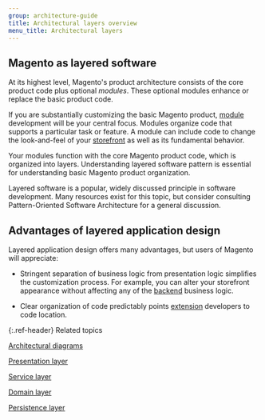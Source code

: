 ```yaml
---
group: architecture-guide
title: Architectural layers overview
menu_title: Architectural layers
---
```


## Magento as layered software

At its highest level, Magento's product architecture consists of the core product code plus optional *modules*. These optional modules enhance or replace the basic product code.

If you are substantially customizing the basic Magento product, [module](https://glossary.magento.com/module) development will be your central focus. Modules organize code that supports a particular task or feature. A module can include code to change the look-and-feel of your [storefront](https://glossary.magento.com/storefront) as well as its fundamental behavior.

Your modules function with the core Magento product code, which is organized into layers. Understanding layered software pattern is essential for understanding basic Magento product organization.

Layered software is a popular, widely discussed principle in software development. Many resources exist for this topic, but consider consulting Pattern-Oriented Software Architecture for a general discussion.

## Advantages of layered application design

Layered application design offers many advantages, but users of Magento will appreciate:

* Stringent separation of business logic from presentation logic simplifies the customization process. For example, you can alter your storefront appearance without affecting any of the [backend](https://glossary.magento.com/backend) business logic.

* Clear organization of code predictably points [extension](https://glossary.magento.com/extension) developers to code location.

{:.ref-header}
Related topics

[Architectural diagrams]({{page.baseurl}}/architecture/archi_perspectives/arch_diagrams.html)

[Presentation layer]({{page.baseurl}}/architecture/archi_perspectives/present_layer.html)

[Service layer]({{page.baseurl}}/architecture/archi_perspectives/service_layer.html)

[Domain layer]({{page.baseurl}}/architecture/archi_perspectives/domain_layer.html)

[Persistence layer]({{page.baseurl}}/architecture/archi_perspectives/persist_layer.html)

